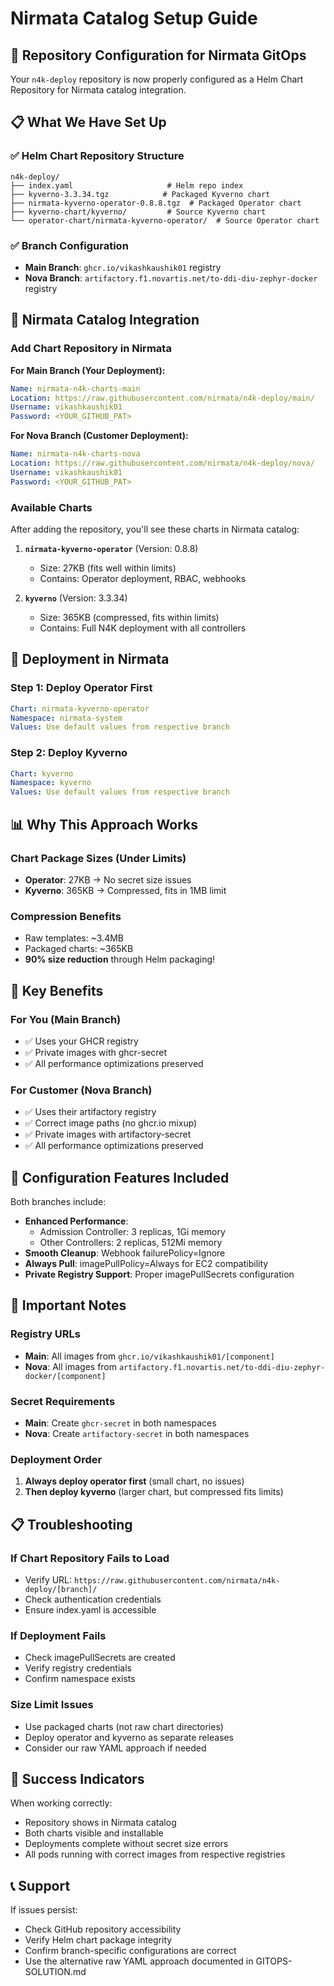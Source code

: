 # Nirmata Catalog Setup Guide

## 🎯 Repository Configuration for Nirmata GitOps

Your `n4k-deploy` repository is now properly configured as a Helm Chart Repository for Nirmata catalog integration.

## 📋 What We Have Set Up

### ✅ Helm Chart Repository Structure
```
n4k-deploy/
├── index.yaml                     # Helm repo index
├── kyverno-3.3.34.tgz            # Packaged Kyverno chart
├── nirmata-kyverno-operator-0.8.8.tgz  # Packaged Operator chart
├── kyverno-chart/kyverno/         # Source Kyverno chart
└── operator-chart/nirmata-kyverno-operator/  # Source Operator chart
```

### ✅ Branch Configuration
- **Main Branch**: `ghcr.io/vikashkaushik01` registry
- **Nova Branch**: `artifactory.f1.novartis.net/to-ddi-diu-zephyr-docker` registry

## 🔧 Nirmata Catalog Integration

### Add Chart Repository in Nirmata

**For Main Branch (Your Deployment):**
```yaml
Name: nirmata-n4k-charts-main
Location: https://raw.githubusercontent.com/nirmata/n4k-deploy/main/
Username: vikashkaushik01
Password: <YOUR_GITHUB_PAT>
```

**For Nova Branch (Customer Deployment):**
```yaml
Name: nirmata-n4k-charts-nova
Location: https://raw.githubusercontent.com/nirmata/n4k-deploy/nova/
Username: vikashkaushik01
Password: <YOUR_GITHUB_PAT>
```

### Available Charts

After adding the repository, you'll see these charts in Nirmata catalog:

1. **`nirmata-kyverno-operator`** (Version: 0.8.8)
   - Size: 27KB (fits well within limits)
   - Contains: Operator deployment, RBAC, webhooks

2. **`kyverno`** (Version: 3.3.34)
   - Size: 365KB (compressed, fits within limits)
   - Contains: Full N4K deployment with all controllers

## 🚀 Deployment in Nirmata

### Step 1: Deploy Operator First
```yaml
Chart: nirmata-kyverno-operator
Namespace: nirmata-system
Values: Use default values from respective branch
```

### Step 2: Deploy Kyverno
```yaml
Chart: kyverno
Namespace: kyverno
Values: Use default values from respective branch
```

## 📊 Why This Approach Works

### Chart Package Sizes (Under Limits)
- **Operator**: 27KB → No secret size issues
- **Kyverno**: 365KB → Compressed, fits in 1MB limit

### Compression Benefits
- Raw templates: ~3.4MB
- Packaged charts: ~365KB
- **90% size reduction** through Helm packaging!

## 🎯 Key Benefits

### For You (Main Branch)
- ✅ Uses your GHCR registry
- ✅ Private images with ghcr-secret
- ✅ All performance optimizations preserved

### For Customer (Nova Branch)
- ✅ Uses their artifactory registry
- ✅ Correct image paths (no ghcr.io mixup)
- ✅ Private images with artifactory-secret
- ✅ All performance optimizations preserved

## 🔧 Configuration Features Included

Both branches include:
- **Enhanced Performance**: 
  - Admission Controller: 3 replicas, 1Gi memory
  - Other Controllers: 2 replicas, 512Mi memory
- **Smooth Cleanup**: Webhook failurePolicy=Ignore
- **Always Pull**: imagePullPolicy=Always for EC2 compatibility
- **Private Registry Support**: Proper imagePullSecrets configuration

## 🚨 Important Notes

### Registry URLs
- **Main**: All images from `ghcr.io/vikashkaushik01/[component]`
- **Nova**: All images from `artifactory.f1.novartis.net/to-ddi-diu-zephyr-docker/[component]`

### Secret Requirements
- **Main**: Create `ghcr-secret` in both namespaces
- **Nova**: Create `artifactory-secret` in both namespaces

### Deployment Order
1. **Always deploy operator first** (small chart, no issues)
2. **Then deploy kyverno** (larger chart, but compressed fits limits)

## 📋 Troubleshooting

### If Chart Repository Fails to Load
- Verify URL: `https://raw.githubusercontent.com/nirmata/n4k-deploy/[branch]/`
- Check authentication credentials
- Ensure index.yaml is accessible

### If Deployment Fails
- Check imagePullSecrets are created
- Verify registry credentials
- Confirm namespace exists

### Size Limit Issues
- Use packaged charts (not raw chart directories)
- Deploy operator and kyverno as separate releases
- Consider our raw YAML approach if needed

## 🎉 Success Indicators

When working correctly:
- Repository shows in Nirmata catalog
- Both charts visible and installable
- Deployments complete without secret size errors
- All pods running with correct images from respective registries

## 📞 Support

If issues persist:
- Check GitHub repository accessibility
- Verify Helm chart package integrity
- Confirm branch-specific configurations are correct
- Use the alternative raw YAML approach documented in GITOPS-SOLUTION.md
